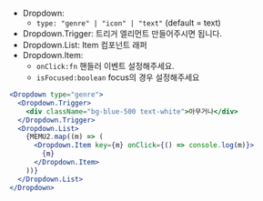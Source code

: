- Dropdown:
  - `type: "genre" | "icon" | "text"` (default = text)
- Dropdown.Trigger: 트리거 엘리먼트 만들어주시면 됩니다.
- Dropdown.List: Item 컴포넌트 래퍼
- Dropdown.Item:
  - `onClick:fn` 핸들러 이벤트 설정해주세요.
  - `isFocused:boolean` focus의 경우 설정해주세요

```jsx
<Dropdown type="genre">
  <Dropdown.Trigger>
    <div className="bg-blue-500 text-white">아무거나</div>
  </Dropdown.Trigger>
  <Dropdown.List>
    {MEMU2.map((m) => (
      <Dropdown.Item key={m} onClick={() => console.log(m)}>
        {m}
      </Dropdown.Item>
    ))}
  </Dropdown.List>
</Dropdown>
```
